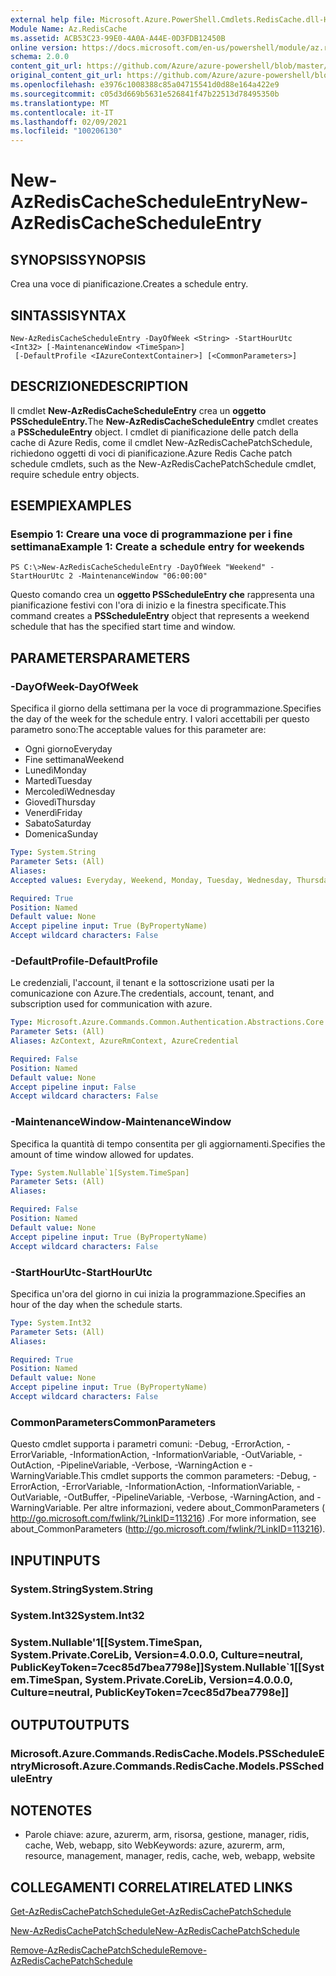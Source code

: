 ```yaml
---
external help file: Microsoft.Azure.PowerShell.Cmdlets.RedisCache.dll-Help.xml
Module Name: Az.RedisCache
ms.assetid: ACB53C23-99E0-4A0A-A44E-0D3FDB12450B
online version: https://docs.microsoft.com/en-us/powershell/module/az.rediscache/new-azrediscachescheduleentry
schema: 2.0.0
content_git_url: https://github.com/Azure/azure-powershell/blob/master/src/RedisCache/RedisCache/help/New-AzRedisCacheScheduleEntry.md
original_content_git_url: https://github.com/Azure/azure-powershell/blob/master/src/RedisCache/RedisCache/help/New-AzRedisCacheScheduleEntry.md
ms.openlocfilehash: e3976c1008388c85a04715541d0d88e164a422e9
ms.sourcegitcommit: c05d3d669b5631e526841f47b22513d78495350b
ms.translationtype: MT
ms.contentlocale: it-IT
ms.lasthandoff: 02/09/2021
ms.locfileid: "100206130"
---
```

# <span data-ttu-id="c23ed-101">New-AzRedisCacheScheduleEntry</span><span class="sxs-lookup"><span data-stu-id="c23ed-101">New-AzRedisCacheScheduleEntry</span></span>

## <span data-ttu-id="c23ed-102">SYNOPSIS</span><span class="sxs-lookup"><span data-stu-id="c23ed-102">SYNOPSIS</span></span>
<span data-ttu-id="c23ed-103">Crea una voce di pianificazione.</span><span class="sxs-lookup"><span data-stu-id="c23ed-103">Creates a schedule entry.</span></span>

## <span data-ttu-id="c23ed-104">SINTASSI</span><span class="sxs-lookup"><span data-stu-id="c23ed-104">SYNTAX</span></span>

```
New-AzRedisCacheScheduleEntry -DayOfWeek <String> -StartHourUtc <Int32> [-MaintenanceWindow <TimeSpan>]
 [-DefaultProfile <IAzureContextContainer>] [<CommonParameters>]
```

## <span data-ttu-id="c23ed-105">DESCRIZIONE</span><span class="sxs-lookup"><span data-stu-id="c23ed-105">DESCRIPTION</span></span>
<span data-ttu-id="c23ed-106">Il cmdlet **New-AzRedisCacheScheduleEntry** crea un **oggetto PSScheduleEntry.**</span><span class="sxs-lookup"><span data-stu-id="c23ed-106">The **New-AzRedisCacheScheduleEntry** cmdlet creates a **PSScheduleEntry** object.</span></span>
<span data-ttu-id="c23ed-107">I cmdlet di pianificazione delle patch della cache di Azure Redis, come il cmdlet New-AzRedisCachePatchSchedule, richiedono oggetti di voci di pianificazione.</span><span class="sxs-lookup"><span data-stu-id="c23ed-107">Azure Redis Cache patch schedule cmdlets, such as the New-AzRedisCachePatchSchedule cmdlet, require schedule entry objects.</span></span>

## <span data-ttu-id="c23ed-108">ESEMPI</span><span class="sxs-lookup"><span data-stu-id="c23ed-108">EXAMPLES</span></span>

### <span data-ttu-id="c23ed-109">Esempio 1: Creare una voce di programmazione per i fine settimana</span><span class="sxs-lookup"><span data-stu-id="c23ed-109">Example 1: Create a schedule entry for weekends</span></span>
```
PS C:\>New-AzRedisCacheScheduleEntry -DayOfWeek "Weekend" -StartHourUtc 2 -MaintenanceWindow "06:00:00"
```

<span data-ttu-id="c23ed-110">Questo comando crea un **oggetto PSScheduleEntry che** rappresenta una pianificazione festivi con l'ora di inizio e la finestra specificate.</span><span class="sxs-lookup"><span data-stu-id="c23ed-110">This command creates a **PSScheduleEntry** object that represents a weekend schedule that has the specified start time and window.</span></span>

## <span data-ttu-id="c23ed-111">PARAMETERS</span><span class="sxs-lookup"><span data-stu-id="c23ed-111">PARAMETERS</span></span>

### <span data-ttu-id="c23ed-112">-DayOfWeek</span><span class="sxs-lookup"><span data-stu-id="c23ed-112">-DayOfWeek</span></span>
<span data-ttu-id="c23ed-113">Specifica il giorno della settimana per la voce di programmazione.</span><span class="sxs-lookup"><span data-stu-id="c23ed-113">Specifies the day of the week for the schedule entry.</span></span>
<span data-ttu-id="c23ed-114">I valori accettabili per questo parametro sono:</span><span class="sxs-lookup"><span data-stu-id="c23ed-114">The acceptable values for this parameter are:</span></span>
- <span data-ttu-id="c23ed-115">Ogni giorno</span><span class="sxs-lookup"><span data-stu-id="c23ed-115">Everyday</span></span> 
- <span data-ttu-id="c23ed-116">Fine settimana</span><span class="sxs-lookup"><span data-stu-id="c23ed-116">Weekend</span></span> 
- <span data-ttu-id="c23ed-117">Lunedì</span><span class="sxs-lookup"><span data-stu-id="c23ed-117">Monday</span></span> 
- <span data-ttu-id="c23ed-118">Martedì</span><span class="sxs-lookup"><span data-stu-id="c23ed-118">Tuesday</span></span> 
- <span data-ttu-id="c23ed-119">Mercoledì</span><span class="sxs-lookup"><span data-stu-id="c23ed-119">Wednesday</span></span> 
- <span data-ttu-id="c23ed-120">Giovedì</span><span class="sxs-lookup"><span data-stu-id="c23ed-120">Thursday</span></span> 
- <span data-ttu-id="c23ed-121">Venerdì</span><span class="sxs-lookup"><span data-stu-id="c23ed-121">Friday</span></span> 
- <span data-ttu-id="c23ed-122">Sabato</span><span class="sxs-lookup"><span data-stu-id="c23ed-122">Saturday</span></span> 
- <span data-ttu-id="c23ed-123">Domenica</span><span class="sxs-lookup"><span data-stu-id="c23ed-123">Sunday</span></span>

```yaml
Type: System.String
Parameter Sets: (All)
Aliases:
Accepted values: Everyday, Weekend, Monday, Tuesday, Wednesday, Thursday, Friday, Saturday, Sunday

Required: True
Position: Named
Default value: None
Accept pipeline input: True (ByPropertyName)
Accept wildcard characters: False
```

### <span data-ttu-id="c23ed-124">-DefaultProfile</span><span class="sxs-lookup"><span data-stu-id="c23ed-124">-DefaultProfile</span></span>
<span data-ttu-id="c23ed-125">Le credenziali, l'account, il tenant e la sottoscrizione usati per la comunicazione con Azure.</span><span class="sxs-lookup"><span data-stu-id="c23ed-125">The credentials, account, tenant, and subscription used for communication with azure.</span></span>

```yaml
Type: Microsoft.Azure.Commands.Common.Authentication.Abstractions.Core.IAzureContextContainer
Parameter Sets: (All)
Aliases: AzContext, AzureRmContext, AzureCredential

Required: False
Position: Named
Default value: None
Accept pipeline input: False
Accept wildcard characters: False
```

### <span data-ttu-id="c23ed-126">-MaintenanceWindow</span><span class="sxs-lookup"><span data-stu-id="c23ed-126">-MaintenanceWindow</span></span>
<span data-ttu-id="c23ed-127">Specifica la quantità di tempo consentita per gli aggiornamenti.</span><span class="sxs-lookup"><span data-stu-id="c23ed-127">Specifies the amount of time window allowed for updates.</span></span>

```yaml
Type: System.Nullable`1[System.TimeSpan]
Parameter Sets: (All)
Aliases:

Required: False
Position: Named
Default value: None
Accept pipeline input: True (ByPropertyName)
Accept wildcard characters: False
```

### <span data-ttu-id="c23ed-128">-StartHourUtc</span><span class="sxs-lookup"><span data-stu-id="c23ed-128">-StartHourUtc</span></span>
<span data-ttu-id="c23ed-129">Specifica un'ora del giorno in cui inizia la programmazione.</span><span class="sxs-lookup"><span data-stu-id="c23ed-129">Specifies an hour of the day when the schedule starts.</span></span>

```yaml
Type: System.Int32
Parameter Sets: (All)
Aliases:

Required: True
Position: Named
Default value: None
Accept pipeline input: True (ByPropertyName)
Accept wildcard characters: False
```

### <span data-ttu-id="c23ed-130">CommonParameters</span><span class="sxs-lookup"><span data-stu-id="c23ed-130">CommonParameters</span></span>
<span data-ttu-id="c23ed-131">Questo cmdlet supporta i parametri comuni: -Debug, -ErrorAction, -ErrorVariable, -InformationAction, -InformationVariable, -OutVariable, -OutAction, -PipelineVariable, -Verbose, -WarningAction e -WarningVariable.</span><span class="sxs-lookup"><span data-stu-id="c23ed-131">This cmdlet supports the common parameters: -Debug, -ErrorAction, -ErrorVariable, -InformationAction, -InformationVariable, -OutVariable, -OutBuffer, -PipelineVariable, -Verbose, -WarningAction, and -WarningVariable.</span></span> <span data-ttu-id="c23ed-132">Per altre informazioni, vedere about_CommonParameters ( http://go.microsoft.com/fwlink/?LinkID=113216) .</span><span class="sxs-lookup"><span data-stu-id="c23ed-132">For more information, see about_CommonParameters (http://go.microsoft.com/fwlink/?LinkID=113216).</span></span>

## <span data-ttu-id="c23ed-133">INPUT</span><span class="sxs-lookup"><span data-stu-id="c23ed-133">INPUTS</span></span>

### <span data-ttu-id="c23ed-134">System.String</span><span class="sxs-lookup"><span data-stu-id="c23ed-134">System.String</span></span>

### <span data-ttu-id="c23ed-135">System.Int32</span><span class="sxs-lookup"><span data-stu-id="c23ed-135">System.Int32</span></span>

### <span data-ttu-id="c23ed-136">System.Nullable'1[[System.TimeSpan, System.Private.CoreLib, Version=4.0.0.0, Culture=neutral, PublicKeyToken=7cec85d7bea7798e]]</span><span class="sxs-lookup"><span data-stu-id="c23ed-136">System.Nullable\`1[[System.TimeSpan, System.Private.CoreLib, Version=4.0.0.0, Culture=neutral, PublicKeyToken=7cec85d7bea7798e]]</span></span>

## <span data-ttu-id="c23ed-137">OUTPUT</span><span class="sxs-lookup"><span data-stu-id="c23ed-137">OUTPUTS</span></span>

### <span data-ttu-id="c23ed-138">Microsoft.Azure.Commands.RedisCache.Models.PSScheduleEntry</span><span class="sxs-lookup"><span data-stu-id="c23ed-138">Microsoft.Azure.Commands.RedisCache.Models.PSScheduleEntry</span></span>

## <span data-ttu-id="c23ed-139">NOTE</span><span class="sxs-lookup"><span data-stu-id="c23ed-139">NOTES</span></span>
* <span data-ttu-id="c23ed-140">Parole chiave: azure, azurerm, arm, risorsa, gestione, manager, ridis, cache, Web, webapp, sito Web</span><span class="sxs-lookup"><span data-stu-id="c23ed-140">Keywords: azure, azurerm, arm, resource, management, manager, redis, cache, web, webapp, website</span></span>

## <span data-ttu-id="c23ed-141">COLLEGAMENTI CORRELATI</span><span class="sxs-lookup"><span data-stu-id="c23ed-141">RELATED LINKS</span></span>

[<span data-ttu-id="c23ed-142">Get-AzRedisCachePatchSchedule</span><span class="sxs-lookup"><span data-stu-id="c23ed-142">Get-AzRedisCachePatchSchedule</span></span>](./Get-AzRedisCachePatchSchedule.md)

[<span data-ttu-id="c23ed-143">New-AzRedisCachePatchSchedule</span><span class="sxs-lookup"><span data-stu-id="c23ed-143">New-AzRedisCachePatchSchedule</span></span>](./New-AzRedisCachePatchSchedule.md)

[<span data-ttu-id="c23ed-144">Remove-AzRedisCachePatchSchedule</span><span class="sxs-lookup"><span data-stu-id="c23ed-144">Remove-AzRedisCachePatchSchedule</span></span>](./Remove-AzRedisCachePatchSchedule.md)



